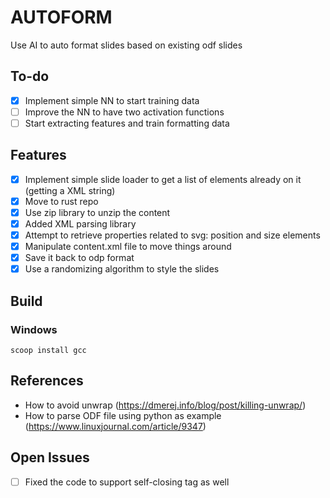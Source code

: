 # AUTOFORM
Use AI to auto format slides based on existing odf slides

## To-do 
* [x] Implement simple NN to start training data
* [ ] Improve the NN to have two activation functions  
* [ ] Start extracting features and train formatting data 

## Features
* [x] Implement simple slide loader to get a list of elements already on it (getting a XML string)
* [x] Move to rust repo
* [x] Use zip library to unzip the content  
* [x] Added XML parsing library 
* [x] Attempt to retrieve properties related to svg: position and size elements 
* [x] Manipulate content.xml file to move things around 
* [x] Save it back to odp format 
* [x] Use a randomizing algorithm to style the slides 

## Build

### Windows
 `scoop install gcc`

## References
* How to avoid unwrap (https://dmerej.info/blog/post/killing-unwrap/)
* How to parse ODF file using python as example (https://www.linuxjournal.com/article/9347)

## Open Issues
* [ ] Fixed the code to support self-closing tag as well 

